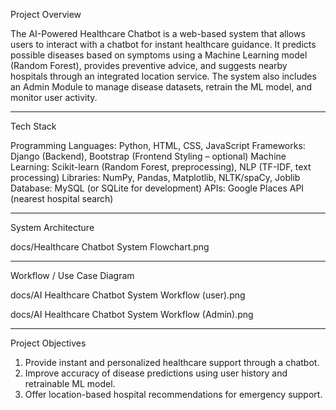 Project Overview

The AI-Powered Healthcare Chatbot is a web-based system that allows users to interact with a chatbot for instant healthcare guidance.
It predicts possible diseases based on symptoms using a Machine Learning model (Random Forest), provides preventive advice, and suggests nearby hospitals through an integrated location service.
The system also includes an Admin Module to manage disease datasets, retrain the ML model, and monitor user activity.

---

Tech Stack

Programming Languages: Python, HTML, CSS, JavaScript
Frameworks: Django (Backend), Bootstrap (Frontend Styling – optional)
Machine Learning: Scikit-learn (Random Forest, preprocessing), NLP (TF-IDF, text processing)
Libraries: NumPy, Pandas, Matplotlib, NLTK/spaCy, Joblib
Database: MySQL (or SQLite for development)
APIs: Google Places API (nearest hospital search)

---

System Architecture

docs/Healthcare Chatbot System Flowchart.png

---

Workflow / Use Case Diagram

docs/AI Healthcare Chatbot System Workflow (user).png

docs/AI Healthcare Chatbot System  Workflow (Admin).png

---

Project Objectives

1.  Provide instant and personalized healthcare support through a chatbot.
2.  Improve accuracy of disease predictions using user history and retrainable ML model.
3.  Offer location-based hospital recommendations for emergency support.



